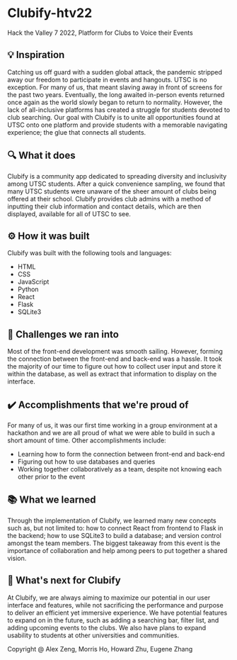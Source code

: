 # Clubify-htv22
Hack the Valley 7 2022, Platform for Clubs to Voice their Events

## 💡 Inspiration
Catching us off guard with a sudden global attack, the pandemic stripped away our freedom to participate in events and hangouts. UTSC is no exception. For many of us, that meant slaving away in front of screens for the past two years. Eventually, the long awaited in-person events returned once again as the world slowly began to return to normality. However, the lack of all-inclusive platforms has created a struggle for students devoted to club searching. Our goal with Clubify is to unite all opportunities found at UTSC onto one platform and provide students with a memorable navigating experience; the glue that connects all students.  

## 🔍 What it does
Clubify is a community app dedicated to spreading diversity and inclusivity among UTSC students. After a quick convenience sampling, we found that many UTSC students were unaware of the sheer amount of clubs being offered at their school. Clubify provides club admins with a method of inputting their club information and contact details, which are then displayed, available for all of UTSC to see.

## ⚙️ How it was built
Clubify was built with the following tools and languages:
- HTML
- CSS
- JavaScript
- Python
- React
- Flask
- SQLite3

## 🚧 Challenges we ran into
Most of the front-end development was smooth sailing. However, forming the connection between the front-end and back-end was a hassle. It took the majority of our time to figure out how to collect user input and store it within the database, as well as extract that information to display on the interface. 

## ✔️ Accomplishments that we're proud of
For many of us, it was our first time working in a group environment at a hackathon and we are all proud of what we were able to build in such a short amount of time. Other accomplishments include:
- Learning how to form the connection between front-end and back-end
- Figuring out how to use databases and queries
- Working together collaboratively as a team, despite not knowing each other prior to the event

## 📚 What we learned
Through the implementation of Clubify, we learned many new concepts such as, but not limited to: how to connect React from frontend to Flask in the backend; how to use SQLite3 to build a database; and version control amongst the team members. The biggest takeaway from this event is the importance of collaboration and help among peers to put together a shared vision.

## 🔭 What's next for Clubify
At Clubify, we are always aiming to maximize our potential in our user interface and features, while not sacrificing the performance and purpose to deliver an efficient yet immersive experience. We have potential features to expand on in the future, such as adding a searching bar, filter list, and adding upcoming events to the clubs. We also have plans to expand usability to students at other universities and communities.


Copyright @ Alex Zeng, Morris Ho, Howard Zhu, Eugene Zhang
